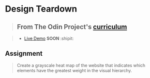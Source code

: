 # Design Teardown

> ## From The Odin Project's [curriculum](https://www.theodinproject.com/lessons/design-teardown)

> - [Live Demo]() **SOON** :shipit:

## Assignment

> Create a grayscale heat map of the website that indicates which elements have the greatest weight in the visual hierarchy.
